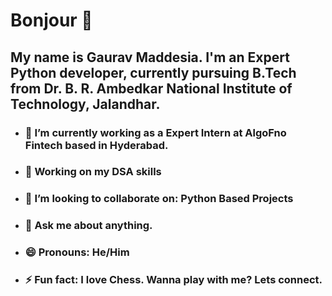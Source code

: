 # Bonjour 👋

## My name is Gaurav Maddesia. I'm an Expert Python developer, currently pursuing B.Tech from Dr. B. R. Ambedkar National Institute of Technology, Jalandhar. 

- ### 🔭 I’m currently working as a Expert Intern at AlgoFno Fintech based in Hyderabad. 
- ### 🌱 Working on my DSA skills
- ### 👯 I’m looking to collaborate on: Python Based Projects   
- ### 💬 Ask me about anything. 
- ### 😄 Pronouns: He/Him
- ### ⚡ Fun fact: I love Chess. Wanna play with me? Lets connect.


